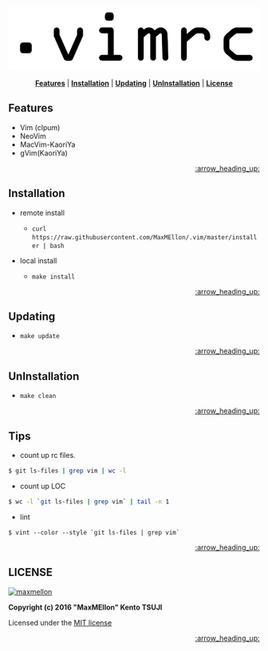 <div name="top" align="center">
  <img
    src="https://raw.githubusercontent.com/MaxMEllon/demos/master/vimrc.jpg"
    alt="logo images"
  />
</div>

<p align="center">
  <b><a href="#features">Features</a></b>
  |
  <b><a href="#installation">Installation</a></b>
  |
  <b><a href="#updating">Updating</a></b>
  |
  <b><a href="#uninstallation">UnInstallation</a></b>
  |
  <b><a href="#license">License</a></b>
</p>

Features
---

  - Vim (clpum)
  - NeoVim
  - MacVim-KaoriYa
  - gVim(KaoriYa)

<p align="right"><a href="#top">:arrow_heading_up:</a></p>

Installation
---

  - remote install
    - `curl https://raw.githubusercontent.com/MaxMEllon/.vim/master/installer | bash`

  - local install

    - `make install`

<p align="right"><a href="#top">:arrow_heading_up:</a></p>

Updating
---

  - `make update`

<p align="right"><a href="#top">:arrow_heading_up:</a></p>

UnInstallation
---

  - `make clean`

<p align="right"><a href="#top">:arrow_heading_up:</a></p>

Tips
---

- count up rc files.

```bash
$ git ls-files | grep vim | wc -l
```

- count up LOC

```bash
$ wc -l `git ls-files | grep vim` | tail -n 1
```

- lint

```
$ vint --color --style `git ls-files | grep vim`
```

<p align="right"><a href="#top">:arrow_heading_up:</a></p>

LICENSE
---

[![maxmellon](https://avatars1.githubusercontent.com/u/9594376?v=3&u=8fd5ebc98054f4945469deef085ef244f3999206&s=80)](https://twitter.com/mozi_kke)

**Copyright (c) 2016 "MaxMEllon" Kento TSUJI**

Licensed under the [MIT license](./LICENSE.txt)


<p align="right"><a href="#top">:arrow_heading_up:</a></p>
